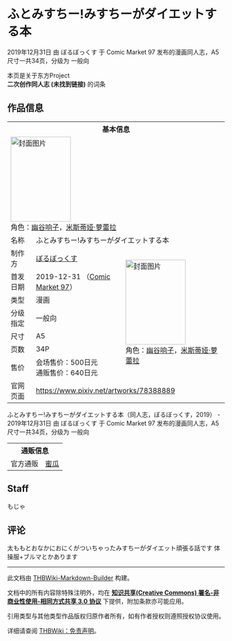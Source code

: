 # ふとみすちー!みすちーがダイエットする本

<!-- source html: G:\repos\THBWiki-Markdown-Builder\THBWikiMarkdown\Temp\main\8\84\ns0%3A%E3%81%B5%E3%81%A8%E3%81%BF%E3%81%99%E3%81%A1%E3%83%BC%21%E3%81%BF%E3%81%99%E3%81%A1%E3%83%BC%E3%81%8C%E3%83%80%E3%82%A4%E3%82%A8%E3%83%83%E3%83%88%E3%81%99%E3%82%8B%E6%9C%AC.html -->

2019年12月31日 由 ぼるぼっくす 于 Comic Market 97 发布的漫画同人志，A5尺寸一共34页，分级为 一般向

本页是关于东方Project  
 **二次创作同人志 (未找到链接)** 的词条

## 作品信息

<table><tbody><tr><th colspan="3">基本信息</th></tr><tr><td class="cover-artwork-mobile" colspan="2"><a href="./文件-ふとみすちー!みすちーがダイエットする本封面.jpg.md" class="image" title="封面图片"><img alt="封面图片" src="https://upload.thwiki.cc/thumb/e/e8/%E3%81%B5%E3%81%A8%E3%81%BF%E3%81%99%E3%81%A1%E3%83%BC%21%E3%81%BF%E3%81%99%E3%81%A1%E3%83%BC%E3%81%8C%E3%83%80%E3%82%A4%E3%82%A8%E3%83%83%E3%83%88%E3%81%99%E3%82%8B%E6%9C%AC%E5%B0%81%E9%9D%A2.jpg/139px-%E3%81%B5%E3%81%A8%E3%81%BF%E3%81%99%E3%81%A1%E3%83%BC%21%E3%81%BF%E3%81%99%E3%81%A1%E3%83%BC%E3%81%8C%E3%83%80%E3%82%A4%E3%82%A8%E3%83%83%E3%83%88%E3%81%99%E3%82%8B%E6%9C%AC%E5%B0%81%E9%9D%A2.jpg" decoding="async" loading="lazy" width="139" height="196" srcset="https://upload.thwiki.cc/thumb/e/e8/%E3%81%B5%E3%81%A8%E3%81%BF%E3%81%99%E3%81%A1%E3%83%BC%21%E3%81%BF%E3%81%99%E3%81%A1%E3%83%BC%E3%81%8C%E3%83%80%E3%82%A4%E3%82%A8%E3%83%83%E3%83%88%E3%81%99%E3%82%8B%E6%9C%AC%E5%B0%81%E9%9D%A2.jpg/208px-%E3%81%B5%E3%81%A8%E3%81%BF%E3%81%99%E3%81%A1%E3%83%BC%21%E3%81%BF%E3%81%99%E3%81%A1%E3%83%BC%E3%81%8C%E3%83%80%E3%82%A4%E3%82%A8%E3%83%83%E3%83%88%E3%81%99%E3%82%8B%E6%9C%AC%E5%B0%81%E9%9D%A2.jpg 1.5x, https://upload.thwiki.cc/thumb/e/e8/%E3%81%B5%E3%81%A8%E3%81%BF%E3%81%99%E3%81%A1%E3%83%BC%21%E3%81%BF%E3%81%99%E3%81%A1%E3%83%BC%E3%81%8C%E3%83%80%E3%82%A4%E3%82%A8%E3%83%83%E3%83%88%E3%81%99%E3%82%8B%E6%9C%AC%E5%B0%81%E9%9D%A2.jpg/278px-%E3%81%B5%E3%81%A8%E3%81%BF%E3%81%99%E3%81%A1%E3%83%BC%21%E3%81%BF%E3%81%99%E3%81%A1%E3%83%BC%E3%81%8C%E3%83%80%E3%82%A4%E3%82%A8%E3%83%83%E3%83%88%E3%81%99%E3%82%8B%E6%9C%AC%E5%B0%81%E9%9D%A2.jpg 2x" data-file-width="709" data-file-height="1000"></a><div class="cover-char">角色：<a href="./幽谷响子.md" title="幽谷响子">幽谷响子</a>，<a href="./米斯蒂娅·萝蕾拉.md" title="米斯蒂娅·萝蕾拉">米斯蒂娅·萝蕾拉</a></div></td>
</tr><tr><td class="label">名称</td><td colspan="2"> ふとみすちー!みすちーがダイエットする本 </td></tr><tr><td class="label">制作方</td><td><a href="./ぼるぼっくす.md" title="ぼるぼっくす">ぼるぼっくす</a></td><td class="cover-artwork" rowspan="7" style="min-width:196px;"><a href="./文件-ふとみすちー!みすちーがダイエットする本封面.jpg.md" class="image" title="封面图片"><img alt="封面图片" src="https://upload.thwiki.cc/thumb/e/e8/%E3%81%B5%E3%81%A8%E3%81%BF%E3%81%99%E3%81%A1%E3%83%BC%21%E3%81%BF%E3%81%99%E3%81%A1%E3%83%BC%E3%81%8C%E3%83%80%E3%82%A4%E3%82%A8%E3%83%83%E3%83%88%E3%81%99%E3%82%8B%E6%9C%AC%E5%B0%81%E9%9D%A2.jpg/139px-%E3%81%B5%E3%81%A8%E3%81%BF%E3%81%99%E3%81%A1%E3%83%BC%21%E3%81%BF%E3%81%99%E3%81%A1%E3%83%BC%E3%81%8C%E3%83%80%E3%82%A4%E3%82%A8%E3%83%83%E3%83%88%E3%81%99%E3%82%8B%E6%9C%AC%E5%B0%81%E9%9D%A2.jpg" decoding="async" loading="lazy" width="139" height="196" srcset="https://upload.thwiki.cc/thumb/e/e8/%E3%81%B5%E3%81%A8%E3%81%BF%E3%81%99%E3%81%A1%E3%83%BC%21%E3%81%BF%E3%81%99%E3%81%A1%E3%83%BC%E3%81%8C%E3%83%80%E3%82%A4%E3%82%A8%E3%83%83%E3%83%88%E3%81%99%E3%82%8B%E6%9C%AC%E5%B0%81%E9%9D%A2.jpg/208px-%E3%81%B5%E3%81%A8%E3%81%BF%E3%81%99%E3%81%A1%E3%83%BC%21%E3%81%BF%E3%81%99%E3%81%A1%E3%83%BC%E3%81%8C%E3%83%80%E3%82%A4%E3%82%A8%E3%83%83%E3%83%88%E3%81%99%E3%82%8B%E6%9C%AC%E5%B0%81%E9%9D%A2.jpg 1.5x, https://upload.thwiki.cc/thumb/e/e8/%E3%81%B5%E3%81%A8%E3%81%BF%E3%81%99%E3%81%A1%E3%83%BC%21%E3%81%BF%E3%81%99%E3%81%A1%E3%83%BC%E3%81%8C%E3%83%80%E3%82%A4%E3%82%A8%E3%83%83%E3%83%88%E3%81%99%E3%82%8B%E6%9C%AC%E5%B0%81%E9%9D%A2.jpg/278px-%E3%81%B5%E3%81%A8%E3%81%BF%E3%81%99%E3%81%A1%E3%83%BC%21%E3%81%BF%E3%81%99%E3%81%A1%E3%83%BC%E3%81%8C%E3%83%80%E3%82%A4%E3%82%A8%E3%83%83%E3%83%88%E3%81%99%E3%82%8B%E6%9C%AC%E5%B0%81%E9%9D%A2.jpg 2x" data-file-width="709" data-file-height="1000"></a><div class="cover-char">角色：<a href="./幽谷响子.md" title="幽谷响子">幽谷响子</a>，<a href="./米斯蒂娅·萝蕾拉.md" title="米斯蒂娅·萝蕾拉">米斯蒂娅·萝蕾拉</a></div></td>
</tr><tr><td class="label">首发日期</td><td>2019-12-31&#160;（<a href="/展会作品列表?e=Comic+Market%2397">Comic Market 97</a>）</td></tr><tr><td class="label">类型</td><td>漫画</td></tr><tr><td class="label">分级指定</td><td>一般向</td></tr><tr><td class="label">尺寸</td><td>A5</td></tr><tr><td class="label">页数</td><td>34P</td></tr><tr><td class="label">售价</td><td>会场售价：500日元<br>通贩售价：640日元</td></tr>
<tr><td class="label">官网页面</td><td colspan="2"><a rel="nofollow" class="external free" href="https://www.pixiv.net/artworks/78388889">https://www.pixiv.net/artworks/78388889</a></td></tr></tbody></table>

ふとみすちー!みすちーがダイエットする本（同人志，ぼるぼっくす，2019） - 2019年12月31日 由 ぼるぼっくす 于 Comic Market 97 发布的漫画同人志，A5尺寸一共34页，分级为 一般向

<table><tbody><tr><th colspan="3">通贩信息</th></tr><tr><td class="label">官方通贩</td><td colspan="2"><a rel="nofollow" class="external text" href="https://www.melonbooks.co.jp/detail/detail.php?product_id=589875">蜜瓜</a></td></tr></tbody></table>



## Staff
  
もじゃ
  


## 评论
  
太ももとおなかにおにくがついちゃったみすちーがダイエット頑張る話です
体操服+ブルマとかあります
  
  
  

  





---

此文档由 [THBWiki-Markdown-Builder](https://github.com/Delsin-Yu/THBWiki-Markdown-Builder) 构建。

文档中的所有内容除特殊注明外，均在 [**知识共享(Creative Commons) 署名-非商业性使用-相同方式共享 3.0 协议**](https://creativecommons.org/licenses/by-sa/3.0/deed.zh-hans) 下提供，附加条款亦可能应用。

引用类型与其他类型作品版权归原作者所有，如有作者授权则遵照授权协议使用。

详细请查阅 [THBWiki：免责声明](https://thbwiki.cc/THBWiki:%E5%85%8D%E8%B4%A3%E5%A3%B0%E6%98%8E)。

